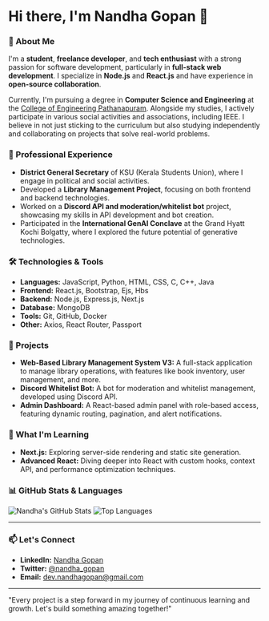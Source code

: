 # Hi there, I'm Nandha Gopan 👋

### 🚀 About Me

I'm a **student**, **freelance developer**, and **tech enthusiast** with a strong passion for software development, particularly in **full-stack web development**. I specialize in **Node.js** and **React.js** and have experience in **open-source collaboration**.

Currently, I'm pursuing a degree in **Computer Science and Engineering** at the [College of Engineering Pathanapuram](https://www.cetpathanapuram.ac.in/). Alongside my studies, I actively participate in various social activities and associations, including IEEE. I believe in not just sticking to the curriculum but also studying independently and collaborating on projects that solve real-world problems.

### 💼 Professional Experience

- **District General Secretary** of KSU (Kerala Students Union), where I engage in political and social activities.
- Developed a **Library Management Project**, focusing on both frontend and backend technologies.
- Worked on a **Discord API and moderation/whitelist bot** project, showcasing my skills in API development and bot creation.
- Participated in the **International GenAI Conclave** at the Grand Hyatt Kochi Bolgatty, where I explored the future potential of generative technologies.

### 🛠️ Technologies & Tools

- **Languages:** JavaScript, Python, HTML, CSS, C, C++, Java
- **Frontend:** React.js, Bootstrap, Ejs, Hbs
- **Backend:** Node.js, Express.js, Next.js
- **Database:** MongoDB
- **Tools:** Git, GitHub, Docker
- **Other:** Axios, React Router, Passport

### 🔧 Projects

- **Web-Based Library Management System V3:** A full-stack application to manage library operations, with features like book inventory, user management, and more.
- **Discord Whitelist Bot:** A bot for moderation and whitelist management, developed using Discord API.
- **Admin Dashboard:** A React-based admin panel with role-based access, featuring dynamic routing, pagination, and alert notifications.

### 🌱 What I'm Learning

- **Next.js:** Exploring server-side rendering and static site generation.
- **Advanced React:** Diving deeper into React with custom hooks, context API, and performance optimization techniques.

### 📊 GitHub Stats & Languages

 ![Nandha's GitHub Stats](https://github-readme-stats.vercel.app/api?username=nandhuz-coder&show_icons=true&theme=radical)
 ![Top Languages](https://github-readme-stats.vercel.app/api/top-langs/?username=nandhuz-coder&layout=compact&theme=radical)

---

### 📫 Let's Connect

- **LinkedIn:** [Nandha Gopan](https://www.linkedin.com/in/nandhagopan45)
- **Twitter:** [@nandha_gopan](https://twitter.com/nandhagopan_45)
- **Email:** dev.nandhagopan@gmail.com

---

"Every project is a step forward in my journey of continuous learning and growth. Let's build something amazing together!"
